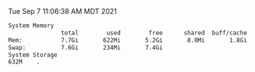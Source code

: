 Tue Sep  7 11:06:38 AM MDT 2021
```bash
System Memory
               total        used        free      shared  buff/cache   available
Mem:           7.7Gi       622Mi       5.2Gi       8.0Mi       1.8Gi       6.7Gi
Swap:          7.6Gi       234Mi       7.4Gi
System Storage
632M	.
```
